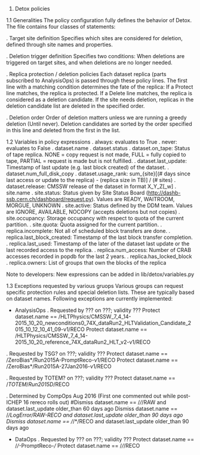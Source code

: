 1. Detox policies

1.1 Generalities
The policy configuration fully defines the behavior of Detox. The file contains four classes of statements:

 . Target site definition
   Specifies which sites are considered for deletion, defined through site names and properties.

 . Deletion trigger definition
   Specifies two conditions: When deletions are triggered on target sites, and when deletions are no longer needed.

 . Replica protection / deletion policies
   Each dataset replica (parts subscribed to AnalysisOps) is passed through these policy lines.
   The first line with a matching condition determines the fate of the replica:
    If a Protect line matches, the replica is protected.
    If a Delete line matches, the replica is considered as a deletion candidate.
   If the site needs deletion, replicas in the deletion candidate list are deleted in the specified order.

 . Deletion order
   Order of deletion matters unless we are running a greedy deletion (Until never). Deletion candidates are sorted
   by the order specified in this line and deleted from the first in the list.

1.2 Variables in policy expressions
 <General>
 . always: evaluates to True
 . never: evaluates to False
 <Dataset>
 . dataset.name
 . dataset.status
 . dataset.on_tape: Status of tape replica. NONE = copy request is not made, FULL = fully copied to tape, PARTIAL = request is made but is not fulfilled.
 . dataset.last_update: Timestamp of last update (e.g. last block created) of the dataset.
 . dataset.num_full_disk_copy
 . dataset.usage_rank: sum_{site}[(# days since last access or update to the replica) - (replica size in TB)] / (# sites)
 . dataset.release: CMSSW release of the dataset in format X_Y_Z[_w]
 <Site>
 . site.name
 . site.status: Status given by Site Status Board (http://dashb-ssb.cern.ch/dashboard/request.py). Values are READY, WAITROOM, MORGUE, UNKNOWN
 . site.active: Status defined by the DDM team. Values are IGNORE, AVAILABLE, NOCOPY (accepts deletions but not copies)
 . site.occupancy: Storage occupancy with respect to quota of the current partition.
 . site.quota: Quota assigned for the current partition.
 <Dataset replica>
 . replica.incomplete: Not all of scheduled block transfers are done.
 . replica.last_block_created: Timestamp of the last block transfer completion.
 . replica.last_used: Timestamp of the later of the dataset last update or the last recorded access to the replica.
 . replica.num_access: Number of CRAB accesses recorded in popdb for the last 2 years.
 . replica.has_locked_block
 . replica.owners: List of groups that own the blocks of the replica

Note to developers: New expressions can be added in lib/detox/variables.py

1.3 Exceptions requested by various gruops
Various groups can request specific protection rules and special deletion lists. These are typically based on dataset names. Following exceptions are currently implemented:

 - AnalysisOps
  . Requested by ??? on ???; validity ???
    Protect dataset.name == /HLTPhysics/CMSSW_7_4_14-2015_10_20_newconditions0_74X_dataRun2_HLTValidation_Candidate_2015_10_12_10_41_09-v1/RECO
    Protect dataset.name == /HLTPhysics/CMSSW_7_4_14-2015_10_20_reference_74X_dataRun2_HLT_v2-v1/RECO
 
  . Requested by TSG? on ???; validity ???
    Protect dataset.name == /ZeroBias*/Run2015A-PromptReco-v1/RECO
    Protect dataset.name == /ZeroBias*/Run2015A-27Jan2016-v1/RECO
 
  . Requested by TOTEM? on ???; validity ???
    Protect dataset.name == /*TOTEM*/*Run2015D*/RECO

  . Determined by CompOps Aug 2016 (First one commented out while post-ICHEP 16 rereco rolls out)
    #Dismiss dataset.name == /*/*/RAW and dataset.last_update older_than 60 days ago
    Dismiss dataset.name == /*/*LogError*/RAW-RECO and dataset.last_update older_than 90 days ago
    Dismiss dataset.name == /*/*/RECO and dataset.last_update older_than 90 days ago

 - DataOps
  . Requested by ??? on ???; validity ???
    Protect dataset.name == /*/*-PromptReco-*/*
    Protect dataset.name == /*/*/RECO
